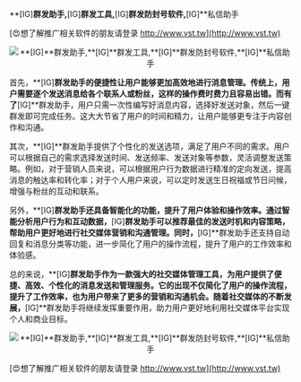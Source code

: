 **[IG]**群发助手,**[IG]**群发工具,**[IG]**群发防封号软件,**[IG]**私信助手

[😍想了解推广相关软件的朋友请登录 http://www.vst.tw](http://www.vst.tw)

 <center><img src="https://vst.tw/MP4/tuiguang/png/7.png" alt="**[IG]**群发助手,**[IG]**群发工具,**[IG]**群发防封号软件,**[IG]**私信助手"></center>

首先，**[IG]**群发助手的便捷性让用户能够更加高效地进行消息管理。传统上，用户需要逐个发送消息给各个联系人或粉丝，这样的操作费时费力且容易出错。而有了**[IG]**群发助手，用户只需一次性编写好消息内容，选择好发送对象，然后一键群发即可完成任务。这大大节省了用户的时间和精力，让用户能够更专注于内容创作和沟通。

其次，**[IG]**群发助手提供了个性化的发送选项，满足了用户不同的需求。用户可以根据自己的需求选择发送时间、发送频率、发送对象等参数，灵活调整发送策略。例如，对于营销人员来说，可以根据用户行为数据进行精准的定向发送，提高消息的触达率和转化率；对于个人用户来说，可以定时发送生日祝福或节日问候，增强与粉丝的互动和联系。

另外，**[IG]**群发助手还具备智能化的功能，提升了用户体验和操作效率。通过智能分析用户行为和互动数据，**[IG]**群发助手可以推荐最佳的发送时机和内容策略，帮助用户更好地进行社交媒体营销和沟通管理。同时，**[IG]**群发助手还支持自动回复和消息分类等功能，进一步简化了用户的操作流程，提升了用户的工作效率和体验感。

总的来说，**[IG]**群发助手作为一款强大的社交媒体管理工具，为用户提供了便捷、高效、个性化的消息发送和管理服务。它的出现不仅简化了用户的操作流程，提升了工作效率，也为用户带来了更多的营销和沟通机会。随着社交媒体的不断发展，**[IG]**群发助手将继续发挥重要作用，助力用户更好地利用社交媒体平台实现个人和商业目标。

 <center><img src="https://vst.tw/MP4/tuiguang/png/6.png" alt="**[IG]**群发助手,**[IG]**群发工具,**[IG]**群发防封号软件,**[IG]**私信助手"></center>

[😍想了解推广相关软件的朋友请登录 http://www.vst.tw](http://www.vst.tw)




